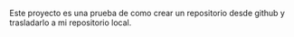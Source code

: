 Este proyecto es una prueba de como crear un repositorio desde github y trasladarlo a mi repositorio local.